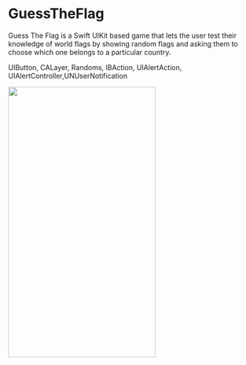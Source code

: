 # GuessTheFlag

Guess The Flag is a Swift UIKit based game that lets the user test their knowledge of world flags by showing random flags and asking them to choose which one belongs to a particular country.

UIButton, CALayer, Randoms, IBAction, UIAlertAction, UIAlertController,UNUserNotification

<img src="https://user-images.githubusercontent.com/87249316/224723525-d7e9c513-0749-4324-a9d6-2f6683f0b0e3.png" width="300" height="550">


